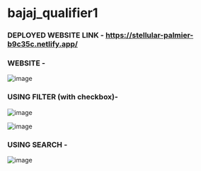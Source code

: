 # bajaj_qualifier1
 
### DEPLOYED WEBSITE LINK - https://stellular-palmier-b9c35c.netlify.app/
 
### WEBSITE - 

![image](https://github.com/Hardik959/bajaj_qualifier1_hardik_srivastava_RA2011003011114/assets/72294605/b2468083-a45d-48a9-be41-61db40cd0596)

### USING FILTER (with checkbox)-

![image](https://github.com/Hardik959/bajaj_qualifier1_hardik_srivastava_RA2011003011114/assets/72294605/799bcf22-42f3-4cfe-aa89-e5af75a11847)

![image](https://github.com/Hardik959/bajaj_qualifier1_hardik_srivastava_RA2011003011114/assets/72294605/a04f95bd-6524-47e0-827d-2806f93b3cb1)

### USING SEARCH -

![image](https://github.com/Hardik959/bajaj_qualifier1_hardik_srivastava_RA2011003011114/assets/72294605/8232f653-a15f-425e-9511-3a58be5762b9)
